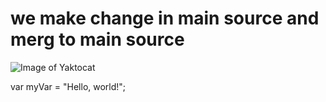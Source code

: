# we make change in main source and merg to main source  
![Image of Yaktocat](https://octodex.github.com/images/yaktocat.png)

var myVar = "Hello, world!";
